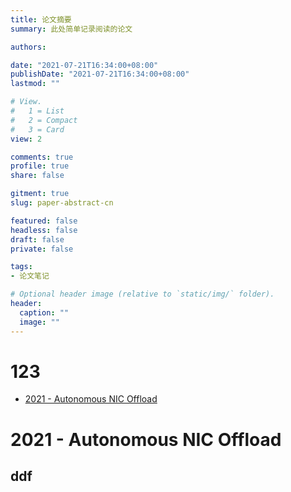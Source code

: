 ```yaml
---
title: 论文摘要
summary: 此处简单记录阅读的论文

authors:

date: "2021-07-21T16:34:00+08:00"
publishDate: "2021-07-21T16:34:00+08:00"
lastmod: ""

# View.
#   1 = List
#   2 = Compact
#   3 = Card
view: 2

comments: true
profile: true
share: false

gitment: true
slug: paper-abstract-cn

featured: false
headless: false
draft: false
private: false

tags:
- 论文笔记

# Optional header image (relative to `static/img/` folder).
header:
  caption: ""
  image: ""
---
```


# 123
- [2021 - Autonomous NIC Offload](#2021---autonomous-nic-offload)

# 2021 - Autonomous NIC Offload
## ddf